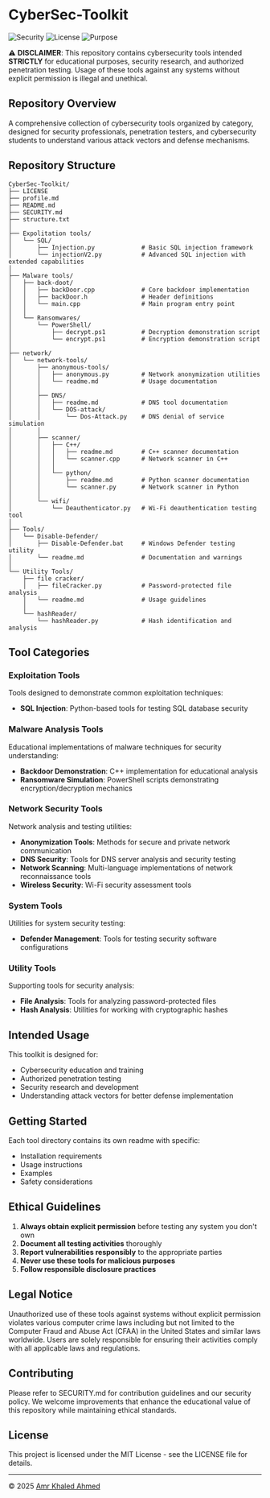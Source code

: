 # CyberSec-Toolkit

![Security](https://img.shields.io/badge/Security-Testing-red)
![License](https://img.shields.io/badge/License-MIT-blue)
![Purpose](https://img.shields.io/badge/Purpose-Educational-green)

⚠️ **DISCLAIMER**: This repository contains cybersecurity tools intended **STRICTLY** for educational purposes, security research, and authorized penetration testing. Usage of these tools against any systems without explicit permission is illegal and unethical.

## Repository Overview

A comprehensive collection of cybersecurity tools organized by category, designed for security professionals, penetration testers, and cybersecurity students to understand various attack vectors and defense mechanisms.

## Repository Structure

```
CyberSec-Toolkit/
├── LICENSE
├── profile.md
├── README.md
├── SECURITY.md
├── structure.txt
│
├── Expolitation tools/
│   └── SQL/
│       ├── Injection.py             # Basic SQL injection framework
│       └── injectionV2.py           # Advanced SQL injection with extended capabilities
│
├── Malware tools/
│   ├── back-doot/
│   │   ├── backDoor.cpp             # Core backdoor implementation
│   │   ├── backDoor.h               # Header definitions
│   │   └── main.cpp                 # Main program entry point
│   │
│   └── Ransomwares/
│       └── PowerShell/
│           ├── decrypt.ps1          # Decryption demonstration script
│           └── encrypt.ps1          # Encryption demonstration script
│
├── network/
│   └── network-tools/
│       ├── anonymous-tools/
│       │   ├── anonymous.py         # Network anonymization utilities
│       │   └── readme.md            # Usage documentation
│       │
│       ├── DNS/
│       │   ├── readme.md            # DNS tool documentation
│       │   └── DOS-attack/
│       │       └── Dos-Attack.py    # DNS denial of service simulation
│       │
│       ├── scanner/
│       │   ├── C++/
│       │   │   ├── readme.md        # C++ scanner documentation
│       │   │   └── scanner.cpp      # Network scanner in C++
│       │   │
│       │   └── python/
│       │       ├── readme.md        # Python scanner documentation
│       │       └── scanner.py       # Network scanner in Python
│       │
│       └── wifi/
│           └── Deauthenticator.py   # Wi-Fi deauthentication testing tool
│
├── Tools/
│   └── Disable-Defender/
│       ├── Disable-Defender.bat     # Windows Defender testing utility
│       └── readme.md                # Documentation and warnings
│
└── Utility Tools/
    ├── file cracker/
    │   ├── fileCracker.py           # Password-protected file analysis
    │   └── readme.md                # Usage guidelines
    │
    └── hashReader/
        └── hashReader.py            # Hash identification and analysis
```

## Tool Categories

### Exploitation Tools
Tools designed to demonstrate common exploitation techniques:
- **SQL Injection**: Python-based tools for testing SQL database security

### Malware Analysis Tools
Educational implementations of malware techniques for security understanding:
- **Backdoor Demonstration**: C++ implementation for educational analysis
- **Ransomware Simulation**: PowerShell scripts demonstrating encryption/decryption mechanics

### Network Security Tools
Network analysis and testing utilities:
- **Anonymization Tools**: Methods for secure and private network communication
- **DNS Security**: Tools for DNS server analysis and security testing
- **Network Scanning**: Multi-language implementations of network reconnaissance tools
- **Wireless Security**: Wi-Fi security assessment tools

### System Tools
Utilities for system security testing:
- **Defender Management**: Tools for testing security software configurations

### Utility Tools
Supporting tools for security analysis:
- **File Analysis**: Tools for analyzing password-protected files
- **Hash Analysis**: Utilities for working with cryptographic hashes

## Intended Usage

This toolkit is designed for:
- Cybersecurity education and training
- Authorized penetration testing
- Security research and development
- Understanding attack vectors for better defense implementation

## Getting Started

Each tool directory contains its own readme with specific:
- Installation requirements
- Usage instructions
- Examples
- Safety considerations

## Ethical Guidelines

1. **Always obtain explicit permission** before testing any system you don't own
2. **Document all testing activities** thoroughly
3. **Report vulnerabilities responsibly** to the appropriate parties
4. **Never use these tools for malicious purposes**
5. **Follow responsible disclosure practices**

## Legal Notice

Unauthorized use of these tools against systems without explicit permission violates various computer crime laws including but not limited to the Computer Fraud and Abuse Act (CFAA) in the United States and similar laws worldwide. Users are solely responsible for ensuring their activities comply with all applicable laws and regulations.

## Contributing

Please refer to SECURITY.md for contribution guidelines and our security policy. We welcome improvements that enhance the educational value of this repository while maintaining ethical standards.

## License

This project is licensed under the MIT License - see the LICENSE file for details.

---

© 2025 [Amr Khaled Ahmed](https://github.com/Amr-Khaled-Ahmed)
